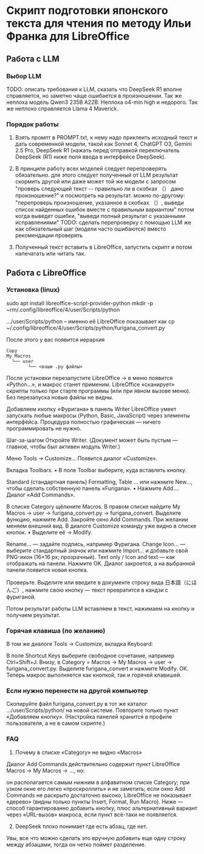 # Скрипт подготовки японского текста для чтения по методу Ильи Франка для LibreOffice

## Работа с LLM

### Выбор LLM

TODO: описать требования к LLM, сказать что DeepSeek R1 вполне справляется, но
заметно чаще ошибается в произношении. Так же неплоха модель Qwen3 235B A22B.
Неплоха o4-min high и недорого. Так же неплохо справляется Llama 4 Maverick.



### Порядок работы

1. Взять промпт в PROMPT.txt, к нему надо приклеить исходный текст и дать современной
модели, такой как Sonnet 4, ChatGPT O3, Gemini 2.5 Pro, DeepSeek R1 (нажать 
перед отправкой переключатель DeepSeek (R1) ниже поля ввода в интерфейсе DeepSeek).

2. В принципе работу всех моделей следует перепроверять обязательно.
для этого следует полученный от LLM результат скормить другой или даже может
той же модели с запросом "проверь следующий текст -- правильно ли в скобках （）
дано произношение?" и посмотреть на результат.
можно по-другому: "перепроверь произношение, указанное в скобках （）, выведи список найденных ошибок вместе с правильным вариантом"
потом когда выведет ошибки, "выведи полный результат с указанными исправлениями"
TODO: сделать перепроверку с помощью LLM же
как обязательный шаг (модели часто ошибаются) вместо рекомендации проверять

3. Полученный текст вставить в LibreOffice, запустить скрипт и потом 
напечатать или читать так.

## Работа с LibreOffice

### Установка (linux)

sudo apt install libreoffice-script-provider-python
mkdir -p ~rm/.config/libreoffice/4/user/Scripts/python

…/user/Scripts/python – именно её LibreOffice показывает как
cp ~/.config/libreoffice/4/user/Scripts/python/furigana_convert.py

После этого у вас появится иерархия

~~~
Copy
My Macros
  └── user
        └── <ваши .py файлы>
~~~

После установки перезапустите LibreOffice → в меню появится «Python…», и макрос станет применим.
LibreOffice «сканирует» скрипты только при старте программы (или при явном вызове меню). Без перезапуска новые файлы не видны.

Добавляем кнопку «Фуригана» в панель Writer
LibreOffice умеет запускать любые макросы (Python, Basic, JavaScript) через элементы интерфейса.
Процедура полностью графическая — ничего программировать не нужно.

Шаг-за-шагом
Откройте Writer.
(Документ может быть пустым — главное, чтобы был активен модуль Writer.)

Меню Tools → Customize…
Появится диалог «Customize».

Вкладка Toolbars.
• В поле Toolbar выберите, куда вставлять кнопку.

Standard (стандартная панель)
Formatting, Table …
или нажмите New…, чтобы сделать собственную панель «Furigana».
• Нажмите Add….
Диалог «Add Commands».

В списке Category щёлкните Macros.
В правом списке найдите
My Macros → user → furigana_convert.py → furigana_convert.
Выделите функцию, нажмите Add.
Закройте окно Add Commands.
При желании меняем внешний вид.
В диалоге Customize команду уже видно в списке кнопок.
• Выделите её → Modify.

Rename… — задайте подпись, например Фуригана.
Change Icon… — выберите стандартный значок или нажмите Import… и добавьте свой PNG-икон (16×16 px; прозрачный).
Text only / Icon and text — как отображать на панели.
Нажмите OK.
Диалог закроется, а на выбранной панели появится новая кнопка.

Проверьте.
Выделите или введите в документе строку вида 日本語（にほんご）, нажмите свою кнопку — текст превратится в кандзи с фуриганой.

Потом результат работы LLM вставляем в текст, нажимаем на кнопку и получаем реузльтат.


### Горячая клавиша (по желанию)
В том же диалоге Tools → Customize, вкладка Keyboard:

В поле Shortcut Keys выберите свободное сочетание, например Ctrl+Shift+J.
Внизу, в Category = Macros → My Macros → user → furigana_convert.py.
Выделите furigana_convert и нажмите Modify.
ОК.
Теперь макрос выполняется как кнопкой, так и горячей клавишей.

### Если нужно перенести на другой компьютер

Скопируйте файл furigana_convert.py в тот же каталог
…/user/Scripts/python/ на новой системе.
Повторите только пункт «Добавляем кнопку».
(Настройка панелей хранится в профиле пользователя, а не в самом скрипте.)

### FAQ

1.  Почему в списке «Category» не видно «Macros»

Диалог Add Commands действительно содержит пункт
LibreOffice Macros → My Macros → …, но:

он располагается самым нижним в алфавитном списке Category;
при узком окне его легко «проскроллить» и не заметить;
если окно Add Commands не раскрыто достаточно высоко, LibreOffice не
показывает «дерево» (видны только пункты Insert, Format, Run Macro).
Ниже — способ гарантированно добавить кнопку, плюс альтернативный вариант через «URL-вызов» макроса, если пункт всё-таки не появляется.

2. DeepSeek плохо понимает где есть абзац, где нет.

Увы, все что можно сделать это вручную добавить еще одну строку между абзацами, тогда он четко поймет разделение.
